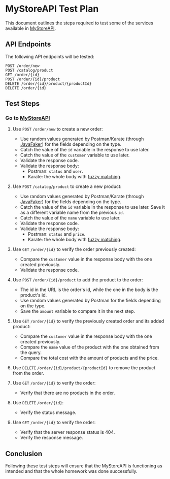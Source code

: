 # MyStoreAPI Test Plan

This document outlines the steps required to test some of the services available in [MyStoreAPI](https://mystoreapi.com/).

## API Endpoints

The following API endpoints will be tested:

    POST /order/new
    POST /catalog/product
    GET /order/{id}
    POST /order/{id}/product
    DELETE /order/{id}/product/{productId}
    DELETE /order/{id}
    
## Test Steps

### Go to [MyStoreAPI](https://mystoreapi.com/)

1. Use `POST` `/order/new` to create a new order:
    - Use random values generated by Postman/Karate (through [JavaFaker](https://github.com/DiUS/java-faker)) for the fields depending on the type.
    - Catch the value of the `id` variable in the response to use later.
    - Catch the value of the `customer` variable to use later.
    - Validate the response code.
    - Validate the response body:
        - Postman: `status` and `user`.
        - Karate: the whole body with [fuzzy matching](https://github.com/karatelabs/karate#fuzzy-matching).

2. Use `POST` `/catalog/product` to create a new product:
    - Use random values generated by Postman/Karate (through [JavaFaker](https://github.com/DiUS/java-faker)) for the fields depending on the type.
    - Catch the value of the `id` variable in the response to use later. Save it as a different variable name from the previous `id`.
    - Catch the value of the `name` variable to use later.
    - Validate the response code.
    - Validate the response body:
        - Postman: `status` and `price`.
        - Karate: the whole body with [fuzzy matching](https://github.com/karatelabs/karate#fuzzy-matching).

3. Use `GET` `/order/{id}` to verify the order previously created:
    - Compare the `customer` value in the response body with the one created previously.
    - Validate the response code.

4. Use `POST` `/order/{id}/product` to add the product to the order:
    - The id in the URL is the order's id, while the one in the body is the product's id.
    - Use random values generated by Postman for the fields depending on the type.
    - Save the `amount` variable to compare it in the next step.

5. Use `GET` `/order/{id}` to verify the previously created order and its added product:
    - Compare the `customer` value in the response body with the one created previously.
    - Compare the `name` value of the product with the one obtained from the query.
    - Compare the total cost with the amount of products and the price.

6. Use `DELETE` `/order/{id}/product/{productId}` to remove the product from the order.

7. Use `GET` `/order/{id}` to verify the order:
    - Verify that there are no products in the order.

8. Use `DELETE` `/order/{id}`:
    - Verify the status message.

9. Use `GET` `/order/{id}` to verify the order:
    - Verify that the server response status is 404.
    - Verify the response message.
    
    
## Conclusion

Following these test steps will ensure that the MyStoreAPI is functioning as intended and that the whole homework was done successfully.
